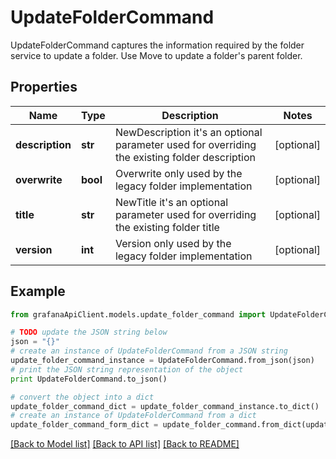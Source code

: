 # UpdateFolderCommand

UpdateFolderCommand captures the information required by the folder service to update a folder. Use Move to update a folder's parent folder.

## Properties
Name | Type | Description | Notes
------------ | ------------- | ------------- | -------------
**description** | **str** | NewDescription it&#39;s an optional parameter used for overriding the existing folder description | [optional] 
**overwrite** | **bool** | Overwrite only used by the legacy folder implementation | [optional] 
**title** | **str** | NewTitle it&#39;s an optional parameter used for overriding the existing folder title | [optional] 
**version** | **int** | Version only used by the legacy folder implementation | [optional] 

## Example

```python
from grafanaApiClient.models.update_folder_command import UpdateFolderCommand

# TODO update the JSON string below
json = "{}"
# create an instance of UpdateFolderCommand from a JSON string
update_folder_command_instance = UpdateFolderCommand.from_json(json)
# print the JSON string representation of the object
print UpdateFolderCommand.to_json()

# convert the object into a dict
update_folder_command_dict = update_folder_command_instance.to_dict()
# create an instance of UpdateFolderCommand from a dict
update_folder_command_form_dict = update_folder_command.from_dict(update_folder_command_dict)
```
[[Back to Model list]](../README.md#documentation-for-models) [[Back to API list]](../README.md#documentation-for-api-endpoints) [[Back to README]](../README.md)


